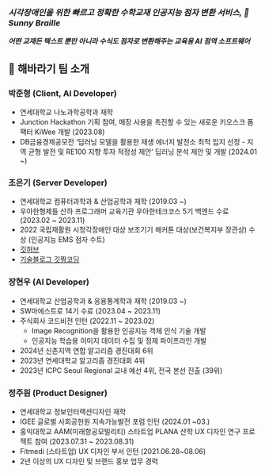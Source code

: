 ### _시각장애인을 위한 빠르고 정확한 수학교재 인공지능 점자 변환 서비스, 🌻 Sunny Braille_

**_어떤 교재든 텍스트 뿐만 아니라 수식도 점자로 변환해주는 교육용 AI 점역 소프트웨어_**

## 🌻 해바라기 팀 소개

### 박준형 (Client, AI Developer)

- 연세대학교 나노과학공학과 재학
- Junction Hackathon 기획 참여, 매장 사용을 촉진할 수 있는 새로운 키오스크 폼팩터 KiWee 개발 (2023.08)
- DB금융경제공모전 ‘딥러닝 모델을 활용한 재생 에너지 발전소 최적 입지 선정 - 지역 균형 발전 및 RE100 지향 투자 적정성 제안’ 딥러닝 분석 제안 및 개발 (2024.01 ~)

### 조은기 (Server Developer)

- 연세대학교 컴퓨터과학과 & 산업공학과 재학 (2019.03 ~)
- 우아한형제들 산하 프로그래머 교육기관 우아한테크코스 5기 백엔드 수료 (2023.02 ~ 2023.11)
- 2022 국립재활원 시청각장애인 대상 보조기기 해커톤 대상(보건복지부 장관상) 수상 (인공지능 EMS 점자 수트)
- [깃허브](https://github.com/gitchannn)
- [기술블로그 깃짱코딩](https://engineerinsight.tistory.com/)

### 장현우 (AI Developer)

- 연세대학교 산업공학과 & 응용통계학과 재학 (2019.03 ~)
- SW마에스트로 14기 수료 (2023.04 ~ 2023.11)
- 주식회사 코드비전 인턴 (2022.11 ~ 2023.02)
  - Image Recognition을 활용한 인공지능 객체 인식 기술 개발
  - 인공지능 학습용 이미지 데이터 수집 및 정제 파이프라인 개발
- 2024년 신촌지역 연합 알고리즘 경진대회 6위
- 2023년 연세대학교 알고리즘 경진대회 4위
- 2023년 ICPC Seoul Regional 교내 예선 4위, 전국 본선 진출 (39위)


### 정주원 (Product Designer)

- 연세대학교 정보인터랙션디자인 재학
- IGEE 글로벌 사회공헌원 지속가능발전 포럼 인턴 (2024.01 ~03.)
- 홍익대학교 AAM(미래항공모빌리티) 스타트업 PLANA 산학 UX 디자인 연구 프로젝트 참여 (2023.07.31 ~ 2023.08.31)
- Fitmedi (스타트업) UX 디자인 부서 인턴 (2021.06.28~08.06)
- 2년 이상의 UX 디자인 및 브랜드 홍보 업무 경력



